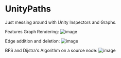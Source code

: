 # UnityPaths

Just messing around with Unity Inspectors and Graphs.

Features Graph Rendering:
![image](https://user-images.githubusercontent.com/97647743/212582553-9496fe5b-c786-4558-92b8-28d8cd7e9f4e.png)

Edge addition and deletion:
![image](https://user-images.githubusercontent.com/97647743/212582589-ee976b07-7689-47a8-bf95-609dbe5ecea5.png)

BFS and Dijstra's Algorithm on a source node:
![image](https://user-images.githubusercontent.com/97647743/212582639-5fcf6259-eac9-4824-9542-ccaceec1796f.png)

